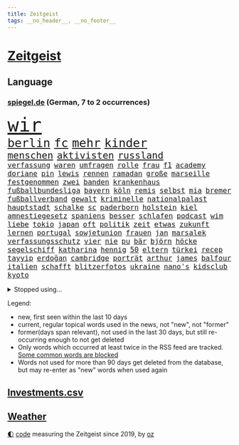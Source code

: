 ```yaml
---
title: Zeitgeist
tags: __no_header__, __no_footer__
---
```


# [Zeitgeist](https://oliz.io/zeitgeist/)

## Language

<h3><a href="https://www.spiegel.de" target="_blank">spiegel.de</a> (German, 7 to 2 occurrences)</h3>
<p style="font-family:monospace">
<span style="font-size:32pt"><a href="news_links.html#wir" class="current">wir</a></span>
<br>
<span style="font-size:20pt"><a href="news_links.html#berlin" class="current">berlin</a></span>
<span style="font-size:20pt"><a href="news_links.html#fc" class="current">fc</a></span>
<span style="font-size:20pt"><a href="news_links.html#mehr" class="current">mehr</a></span>
<span style="font-size:20pt"><a href="news_links.html#kinder" class="current">kinder</a></span>
<br>
<span style="font-size:16pt"><a href="news_links.html#menschen" class="current">menschen</a></span>
<span style="font-size:16pt"><a href="news_links.html#aktivisten" class="current">aktivisten</a></span>
<span style="font-size:16pt"><a href="news_links.html#russland" class="current">russland</a></span>
<br>
<span style="font-size:12pt"><a href="news_links.html#verfassung" class="current">verfassung</a></span>
<span style="font-size:12pt"><a href="news_links.html#waren" class="current">waren</a></span>
<span style="font-size:12pt"><a href="news_links.html#umfragen" class="current">umfragen</a></span>
<span style="font-size:12pt"><a href="news_links.html#rolle" class="current">rolle</a></span>
<span style="font-size:12pt"><a href="news_links.html#frau" class="current">frau</a></span>
<span style="font-size:12pt"><a href="news_links.html#f1" class="new">f1</a></span>
<span style="font-size:12pt"><a href="news_links.html#academy" class="current">academy</a></span>
<span style="font-size:12pt"><a href="news_links.html#doriane" class="new">doriane</a></span>
<span style="font-size:12pt"><a href="news_links.html#pin" class="new">pin</a></span>
<span style="font-size:12pt"><a href="news_links.html#lewis" class="current">lewis</a></span>
<span style="font-size:12pt"><a href="news_links.html#rennen" class="current">rennen</a></span>
<span style="font-size:12pt"><a href="news_links.html#ramadan" class="current">ramadan</a></span>
<span style="font-size:12pt"><a href="news_links.html#große" class="current">große</a></span>
<span style="font-size:12pt"><a href="news_links.html#marseille" class="current">marseille</a></span>
<span style="font-size:12pt"><a href="news_links.html#festgenommen" class="current">festgenommen</a></span>
<span style="font-size:12pt"><a href="news_links.html#zwei" class="current">zwei</a></span>
<span style="font-size:12pt"><a href="news_links.html#banden" class="current">banden</a></span>
<span style="font-size:12pt"><a href="news_links.html#krankenhaus" class="current">krankenhaus</a></span>
<span style="font-size:12pt"><a href="news_links.html#fußballbundesliga" class="current">fußballbundesliga</a></span>
<span style="font-size:12pt"><a href="news_links.html#bayern" class="current">bayern</a></span>
<span style="font-size:12pt"><a href="news_links.html#köln" class="current">köln</a></span>
<span style="font-size:12pt"><a href="news_links.html#remis" class="current">remis</a></span>
<span style="font-size:12pt"><a href="news_links.html#selbst" class="current">selbst</a></span>
<span style="font-size:12pt"><a href="news_links.html#mia" class="new">mia</a></span>
<span style="font-size:12pt"><a href="news_links.html#bremer" class="current">bremer</a></span>
<span style="font-size:12pt"><a href="news_links.html#fußballverband" class="current">fußballverband</a></span>
<span style="font-size:12pt"><a href="news_links.html#gewalt" class="current">gewalt</a></span>
<span style="font-size:12pt"><a href="news_links.html#kriminelle" class="current">kriminelle</a></span>
<span style="font-size:12pt"><a href="news_links.html#nationalpalast" class="new">nationalpalast</a></span>
<span style="font-size:12pt"><a href="news_links.html#hauptstadt" class="current">hauptstadt</a></span>
<span style="font-size:12pt"><a href="news_links.html#schalke" class="current">schalke</a></span>
<span style="font-size:12pt"><a href="news_links.html#sc" class="current">sc</a></span>
<span style="font-size:12pt"><a href="news_links.html#paderborn" class="current">paderborn</a></span>
<span style="font-size:12pt"><a href="news_links.html#holstein" class="current">holstein</a></span>
<span style="font-size:12pt"><a href="news_links.html#kiel" class="current">kiel</a></span>
<span style="font-size:12pt"><a href="news_links.html#amnestiegesetz" class="new">amnestiegesetz</a></span>
<span style="font-size:12pt"><a href="news_links.html#spaniens" class="current">spaniens</a></span>
<span style="font-size:12pt"><a href="news_links.html#besser" class="current">besser</a></span>
<span style="font-size:12pt"><a href="news_links.html#schlafen" class="current">schlafen</a></span>
<span style="font-size:12pt"><a href="news_links.html#podcast" class="current">podcast</a></span>
<span style="font-size:12pt"><a href="news_links.html#wim" class="new">wim</a></span>
<span style="font-size:12pt"><a href="news_links.html#liebe" class="current">liebe</a></span>
<span style="font-size:12pt"><a href="news_links.html#tokio" class="current">tokio</a></span>
<span style="font-size:12pt"><a href="news_links.html#japan" class="current">japan</a></span>
<span style="font-size:12pt"><a href="news_links.html#oft" class="current">oft</a></span>
<span style="font-size:12pt"><a href="news_links.html#politik" class="current">politik</a></span>
<span style="font-size:12pt"><a href="news_links.html#zeit" class="current">zeit</a></span>
<span style="font-size:12pt"><a href="news_links.html#etwas" class="current">etwas</a></span>
<span style="font-size:12pt"><a href="news_links.html#zukunft" class="current">zukunft</a></span>
<span style="font-size:12pt"><a href="news_links.html#lernen" class="current">lernen</a></span>
<span style="font-size:12pt"><a href="news_links.html#portugal" class="current">portugal</a></span>
<span style="font-size:12pt"><a href="news_links.html#sowjetunion" class="current">sowjetunion</a></span>
<span style="font-size:12pt"><a href="news_links.html#frauen" class="current">frauen</a></span>
<span style="font-size:12pt"><a href="news_links.html#jan" class="current">jan</a></span>
<span style="font-size:12pt"><a href="news_links.html#marsalek" class="new">marsalek</a></span>
<span style="font-size:12pt"><a href="news_links.html#verfassungsschutz" class="current">verfassungsschutz</a></span>
<span style="font-size:12pt"><a href="news_links.html#vier" class="current">vier</a></span>
<span style="font-size:12pt"><a href="news_links.html#nie" class="current">nie</a></span>
<span style="font-size:12pt"><a href="news_links.html#pu" class="new">pu</a></span>
<span style="font-size:12pt"><a href="news_links.html#bär" class="current">bär</a></span>
<span style="font-size:12pt"><a href="news_links.html#björn" class="current">björn</a></span>
<span style="font-size:12pt"><a href="news_links.html#höcke" class="current">höcke</a></span>
<span style="font-size:12pt"><a href="news_links.html#segelschiff" class="new">segelschiff</a></span>
<span style="font-size:12pt"><a href="news_links.html#katharina" class="current">katharina</a></span>
<span style="font-size:12pt"><a href="news_links.html#hennig" class="current">hennig</a></span>
<span style="font-size:12pt"><a href="news_links.html#50" class="current">50</a></span>
<span style="font-size:12pt"><a href="news_links.html#eltern" class="current">eltern</a></span>
<span style="font-size:12pt"><a href="news_links.html#türkei" class="current">türkei</a></span>
<span style="font-size:12pt"><a href="news_links.html#recep" class="current">recep</a></span>
<span style="font-size:12pt"><a href="news_links.html#tayyip" class="current">tayyip</a></span>
<span style="font-size:12pt"><a href="news_links.html#erdoğan" class="current">erdoğan</a></span>
<span style="font-size:12pt"><a href="news_links.html#cambridge" class="new">cambridge</a></span>
<span style="font-size:12pt"><a href="news_links.html#porträt" class="new">porträt</a></span>
<span style="font-size:12pt"><a href="news_links.html#arthur" class="current">arthur</a></span>
<span style="font-size:12pt"><a href="news_links.html#james" class="current">james</a></span>
<span style="font-size:12pt"><a href="news_links.html#balfour" class="new">balfour</a></span>
<span style="font-size:12pt"><a href="news_links.html#italien" class="current">italien</a></span>
<span style="font-size:12pt"><a href="news_links.html#schafft" class="current">schafft</a></span>
<span style="font-size:12pt"><a href="news_links.html#blitzerfotos" class="new">blitzerfotos</a></span>
<span style="font-size:12pt"><a href="news_links.html#ukraine" class="current">ukraine</a></span>
<span style="font-size:12pt"><a href="news_links.html#nano's" class="new">nano's</a></span>
<span style="font-size:12pt"><a href="news_links.html#kidsclub" class="new">kidsclub</a></span>
<span style="font-size:12pt"><a href="news_links.html#kyoto" class="current">kyoto</a></span>
</p>
<details>
<summary>Stopped using...</summary>
<p class="former" style="font-size:12pt">
kämpfte(1235) mittelmeer(1235) sieger(1235) mailand(1234) anderes(1233) becker(1233) brief(1233) manchen(1233) privaten(1233) wartet(1233) alpen(1232) kabinett(1232) korruption(1232) kraft(1232) weitergeht(1232) wettbewerb(1232) äußerungen(1232) digitalisierung(1231) italiens(1231) klimaneutral(1231) landtag(1231) legendären(1231) präsentieren(1231) präsentiert(1231) untersuchungen(1231) draußen(1230) grad(1230) konzerne(1230) leichter(1230) verlängern(1230) diskutieren(1229) einzelne(1229) oberbürgermeister(1229) schwerer(1229) unbekannten(1229) bemüht(1228) ermitteln(1228) esken(1228) innenministerium(1228) linie(1228) saskia(1228) schlimm(1228) stich(1228) berichterstattung(1227) eingesetzt(1227) trat(1227) verlängerung(1227) dänemark(1226) halben(1226) kommission(1226) opfern(1226) queen(1226) rainer(1226) ausnahmen(1225) betrug(1225) cdupolitiker(1225) echte(1225) härter(1225) höchsten(1225) klein(1225) ärzte(1225) bestimmt(1224) betreiber(1224) hans(1224) meinem(1224) wales(1224) erlitt(1223) irak(1223) smith(1223) umsatz(1223) außen(1222) bekamen(1222) diesel(1222) endspiel(1222) erneuten(1222) mediziner(1222) schlechte(1222) tausenden(1222) übernahme(1221) bundesstaat(1219) islamischen(1219) 23(1216) debakel(1216) tut(1216) aktivistin(1215) nachgewiesen(1213) schwierige(1213) juristisch(1212) licht(1212) toter(1212) vorgaben(1212) führenden(1211) müsste(1211) ökonomen(1211) königin(1209) heftigen(1207) sendung(1207) spitzenreiter(1207) anzeichen(1206) zurückgegangen(1205) fußballwm(1204) einschätzung(1203) stress(1203) whatsapp(1201) bundesverfassungsgericht(1196) journalist(1196) benötigen(1192) unterdessen(1190) vorläufig(1185) überfordert(1181) einblicke(1180) maschinen(1162) ausweg(1159) 95(1122) diagnose(1115) durchbruch(1001) tennisstar(1001) zentralbank(977) lebensmitteln(971) entlastung(924) 20000(918) jahrzehnt(912) günstiges(910) hoffenheim(904) zeitungsbericht(897) großbank(875) schulden(869) abtreibung(866) 15000(863) eingeführt(860) umsetzung(841) betrüger(838) euländer(833) otto(814) diskussionen(808) beschossen(807) erwiesen(806) lehrerinnen(805) bat(786) fördern(784) heikel(783) desto(769) geschenk(755) einheit(749) gezwungen(749) positiven(738) verwaltung(732) lücken(716) austausch(710) ausweiten(707) eindrücke(705) ungewiss(703) gefangenschaft(702) links(695) prominenter(694) erlauben(681) export(661) dahin(660) stockholm(631) budapest(630) veröffentlichen(619) 86(615) brasilianischen(610) finde(610) bekämpft(604) zuwanderung(602) trans(595) toilette(580) dach(579) nachhaltigkeit(565) traten(564) disney(563) aufmerksam(562) auszusetzen(557) strenge(557) bach(556) einladung(555) beseitigt(552) herunter(551) träumt(546) lebenslange(545) fische(544) missverständnis(542) kontroverse(528) kriminalität(527) aufholjagd(524) tarifstreit(516) achtelfinale(514) krawalle(511) bröckelt(505) grenzgebiet(504) haustier(504) härtesten(500) abgestimmt(499) aktivist(498) verzeichnen(496) deuten(495) ernennt(485) autohersteller(483) künstlicher(482) verehrt(478) fängt(474) misstrauen(474) credit(467) suisse(467) bedienen(466) gesprengt(466) human(465) stimmten(459) geheim(455) überlebende(454) 14jähriger(449) strafanzeige(442) getränke(438) trauern(436) größeren(433) reformieren(429) eva(424) kulturkampf(424) aggressiv(421) aufgelöst(421) vergab(419) zehnte(419) veränderte(418) beliebter(417) nhl(413) bruchteil(412) ignorieren(410) dieb(407) kommender(400) bildungsministerium(397) oldtimer(397) plätzen(396) menschlichen(394) ausgerufen(386) freiwillige(384) vermeintlicher(384) läufer(381) lauf(379) bundesweiten(376) panik(374) anzeigen(373) green(372) umdenken(372) 150000(370) alonso(368) brauche(368) vermeintliche(368) nordirland(367) befreiungsschlag(364) menschliche(363) aufträge(360) lieferte(360) arbeitskampf(357) müttern(357) radfahrer(356) stürme(356) ankommen(352) austritt(349) überforderung(349) dominieren(343) südwesten(342) unterzeichnet(342) wagenknechts(342) rebellion(341) regulierung(341) ungeklärt(341) wirtschaftsleistung(340) verschwörungsmythen(339) mutterkonzern(338) tatwaffe(336) gegenwind(333) kartellamt(328) kollidiert(328) wiedergewählt(328) geknackt(327) ubs(325) angerichtet(324) arbeitskräfte(324) defekt(323) lobte(323) gekürt(321) 13jährige(320) boomt(320) deutliches(320) rohstoff(320) verschiedener(320) fluggesellschaften(319) rahmen(318) übergriff(317) involviert(315) amtsinhaber(312) schottischen(308) fraktionen(307) mainzer(307) fühle(305) victor(304) existiert(301) usamerikanische(301) exkanzler(300) kern(300) ikone(298) gedenkt(297) yoga(297) funk(291) schief(288) billig(287) radikalisierung(287) waldbränden(287) regierungen(286) lüneburg(284) strompreise(284) florenz(282) motto(281) übergibt(281) gegenschlag(280) regisseurin(280) anschlägen(279) auswirken(279) drang(279) hamburgs(279) rechtskräftig(278) till(276) zeitungen(276) erregt(275) infolge(275) inhaftierte(274) partien(270) watch(270) blicke(269) füßen(268) rocky(268) mahnen(266) dietmar(265) open(264) kronprinz(260) pfleger(260) soldatinnen(259) herkunft(256) 29jährige(255) model(254) zahlungen(254) abenteuer(252) aufgetreten(252) potenziell(252) tropfen(250) rechtsextremer(248) lieb(247) stellvertretende(247) bundesarbeitsgericht(246) gündoğan(246) i̇lkay(246) liter(245) tatverdächtig(245) trauma(245) verriet(243) versammlung(243) weltberühmt(242) einbringen(241) hergestellt(241) telefon(241) abends(239) fällig(239) geheimen(238) greta(238) jemanden(238) oberfläche(238) thunberg(238) bartsch(236) eindringen(236) gentechnik(236) auflösung(230) queere(230) erderwärmung(228) abu(226) lichtblick(226) popstars(226) entfacht(224) selbstbewusst(223) luka(222) m(222) saßen(222) postbank(221) vorort(221) aufräumen(219) brandmauer(218) kippe(217) übereinstimmenden(217) militärisch(215) streichung(215) unzufriedenheit(215) winzige(215) lagen(214) varianten(214) aushalten(213) kooperiert(213) bemerkenswert(211) syndrom(211) dhabi(210) geleistet(209) himmelskörper(209) juristin(208) manuela(208) schwesig(208) unsicherheit(208) emden(207) kriegsende(206) realistisch(206) angabe(205) mittelalter(205) wahlkommission(204) rätselt(202) signale(202) britney(201) einbürgerung(201) spears(201) grundlegend(200) gruppenphase(200) tunnel(200) seltener(198) winde(198) entstand(197) lai(197) frachtschiffe(194) künstlerinnen(193) reicher(193) kranke(192) patientin(192) verschlechtert(192) verglichen(191) kohleausstieg(189) hartes(187) xabi(187) überwacht(187) geladen(186) judenhass(186) milizen(186) organisierten(185) zinserhöhungen(185) hebel(184) kleinstadt(184) posts(184) express(183) rechtspopulist(183) angegeben(182) böen(182) initiatoren(181) welten(180) hisbollah(179) bein(177) schwachen(177) rekonstruktion(175) spanischer(175) unten(175) arena(174) löscht(174) zeitschrift(174) zerstreuen(174) goldenen(172) hühner(172) 24jährige(171) 43jähriger(171) fame(171) jugendorganisation(170) schlugen(170) einzelhandel(169) harmlos(169) indiz(169) populäre(169) sozialstaats(169) usbotschaft(169) videoapp(167) dreijährige(166) antisemitischen(165) errungen(165) evergrande(164) bekanntwerden(163) vettel(163) bombenanschlag(162) gelesen(162) süddeutsche(162) verheerende(161) gegenschlägen(160) nszeit(159) sicherheitslage(159) reformiert(157) höhle(156) anläuft(155) explodieren(155) update(155) 76(154) belästigt(154) harsche(154) arbeitslosenquote(153) drohnenschwärmen(153) stach(153) verschleiern(153) bischof(152) kurdische(152) ohio(152) veranlasst(152) verbracht(152) dončić(151) geradezu(151) dallas(150) holocaustüberlebende(150) nützlich(150) verliebt(150) ausbruch(149) charlie(149) letztere(149) mehren(149) unschuldig(149) proben(148) heimspiel(147) mützenich(147) nagel(147) ostukraine(147) rolf(147) vollstreckt(147) übernahm(147) entziehen(146) bay(145) gesundheitssystem(145) toxisch(145) tübingen(145) palästina(144) leaks(143) pinto(143) rui(143) harren(141) milieu(141) nationalsozialisten(141) unbewohnbar(141) asteroiden(140) extinction(140) kubicki(140) produktionsfirma(140) raumstation(140) schwäbischen(140) bullys(139) bundesinnenministerium(139) lauterbachs(139) pflegte(139) xl(139) eugelder(138) gelitten(138) 90jährige(136) abzugeben(136) gestiegene(136) management(136) smarte(134) tsg(134) ausrutscher(133) garage(133) banknoten(132) radikaler(132) stärkste(132) oskar(131) protestierenden(131) usrepräsentantenhaus(131) schuster(130) übergangen(130) dienstälteste(129) feiertage(129) pushbacks(129) 22jährige(128) schweiger(128) til(128) rennstall(127) verärgern(127) betrugsprozess(126) berechtigt(125) butler(125) verordnet(125) versuchtem(125) wagenknechtpartei(125) bas(124) bärbel(124) gitarre(124) narzissten(124) offline(124) vorindustriellen(124) mochte(123) monarchie(122) unterscheidet(122) belit(121) eueinigung(121) hoffnungszeichen(121) huber(121) lasst(121) onay(121) vage(120) überwältigt(120) angegangen(119) hamasgeiseln(119) köstliche(119) schuf(119) türmen(119) bekennen(118) süddeutschen(118) wachsende(117) aufgebot(115) plattenfirma(115) schlussphase(115) bekomme(113) konkurrieren(113) mobilisiert(112) tatortvote(112) währungsfonds(112) auswirkung(111) neuntklässler(111) flächenbrand(110) holger(110) parlamentarier(110) rune(110) sympathien(110) nouripour(109) omid(109) universitäten(109) vorläufige(109) direkte(108) krisenstimmung(108) einseitige(107) kap(106) strikte(106) elektro(104) lufthansatochter(104) verdreifacht(104) abzuschaffen(103) andrzej(103) bakterium(103) duda(103) jüdinnen(103) menschenrechte(103) rockband(103) stattgefunden(103) zusätzliches(103) führungskräften(102) generalstaatsanwaltschaft(102) ungeschoren(102) apparat(101) informierte(101) usschauspieler(101) fdpvize(100) hamasgeisel(100) proiranische(100) redaktion(100) anreize(99) chefetagen(99) einheitliche(99) finanzministerium(99) hamasterrorangriff(99) verwechslung(99) aussetzen(98) bagdad(98) bewertung(98) titeln(98) arbeitnehmern(97) cas(97) gehasst(97) härtetest(97) markige(97) rückte(97) sportgerichtshof(97) veränderung(97) abfall(96) ausländer(96) erwünscht(96) netzbetreiber(96) topspieler(96) vergebens(95) eigenem(94) twenty4tim(94) 700000(93) ablösung(93) verkleidet(93) aktionäre(92) erich(92) plünderungen(92) staatsoberhaupt(92) 16jährigen(91) afdnachwuchs(91) bombardiert(91) dienstleister(91) geräten(91) group(91) investments(91) mandanten(91) rechtsextremistisch(91) sportschau(91) verständigen(91) gewaltsam(90) itzehoe(90) jegliche(90) programmierer(90) steckten(90) trockene(90) weitergabe(90) wett(90) 2012(89) auskunft(89) bären(89) fünfmal(89) geschenkt(89) gibt’s(89) gießen(89) kopie(89) signalisiert(89) todesschützen(89) weihnachtsgeschäft(89) airports(88) dividende(88) nationalmannschaftskapitän(88) satellitendaten(88) scharfmacher(88) schenken(88) selbstverteidigung(88) thailändische(88) tvexperten(88) unikliniken(88) gebärmutterhalskrebs(87) hut(87) liberia(87) rahmenbedingungen(87) geliebt(86) gestritten(86) ukrainerinnen(86) blankenese(85) eishockey(85) eishockeyspieler(85) gallen(85) kliniken(85) musikpreis(85) ringt(85) slalom(85) spdfraktionschef(85) telefoniert(85) verwaltungsgericht(85) aufzuarbeiten(84) ausgesperrt(84) fußballnationalspieler(84) hamastunnel(84) ilona(84) kinofilm(84) mavericks(84) philosophin(84) sicherheitspersonal(84) toleranz(84) verstaatlichung(84) afdverbot(83) eiskalten(83) nördlichen(83) signagruppe(83) states(83) waldsee(83) bundeskartellamt(82) feuerte(82) klugen(82) messegelände(82) spezialkliniken(82) unattraktiver(82) warnsignal(82) überschaubar(82) brisante(81) einsetzenden(81) gedrängt(81) haftstrafen(81) klimafreundlicher(81) nesseltiere(81) projekten(81) quallen(81) reichweite(81) zuschauen(81) bezahlung(80) finanznöten(80) haushaltsurteil(80) längeren(80) belfast(79) dr(79) kassieren(79) armin(78) begrenzung(78) cyberangriff(78) etat(78) förderte(78) krankenhausreform(78) riesen(78) seipel(78) spoiler(78) tormaschine(78) 18jährige(77) atomrakete(77) brutalität(77) galeria(77) gebilligt(77) karstadt(77) todolisten(77) trainerwechsel(77) virtuellen(77) anschauen(76) bundesverfassungsgerichts(76) bushido(76) dreijähriger(76) genehmigung(76) gentherapie(76) grimmeinstitut(76) grimmepreis(76) kontra(76) spdchefin(76) unohilfswerk(76) überwiesen(76) dänemarks(75) erschrecken(75) klimaschutzmaßnahmen(75) reformpaket(75) schadenfreude(75) schlafende(75) vernunft(75) 30jährige(74) bahnverkehr(74) dogg(74) kaufhof(74) mileis(74) schlief(74) snoop(74) sorry(74) verhandlungsführer(74) verstärker(74) kahlschlag(73) leise(73) mecklenburgvorpommerns(73) miele(73) versteigern(73) zusagen(73) dire(72) knopfler(72) straits(72) erkrankungen(71) forderten(71) galaxy(71) rights(71) stuttgarter(71) chiles(70) einkaufswagen(70) finanz(70) instrumente(70) kuchen(70) lernt(70) senegal(70) betracht(69) dynamik(69) krankenpfleger(69) kulturinstitutionen(69) sparsam(69) vereidigt(69) angefochten(68) bahnchef(68) chefsessel(68) hundeattacken(68) spielplan(68) cybertrucks(67) koffer(67) schönberger(67) zunehmen(67) 93(66) afdabgeordneten(66) aktienkurs(66) büste(66) historischer(66) lockerungen(66) superkraft(66) sängerinnen(66) zielen(66) heinz(65) intimleben(65) ankläger(64) berüchtigt(64) cherson(64) guru(64) heimischen(64) reedereien(64) termine(64) umstrittenes(64) weiblich(64) 70jährige(63) drohschreiben(63) eingefrorenem(63) entzogen(63) flagge(63) klavier(63) staatssekretär(63) antrieb(62) ausstände(62) dauerkrise(62) gigantisch(62) 225(61) comingout(61) erträge(61) fluglotsen(61) verwandeln(61) kaili(60) kerzen(60) kälte(60) landsberg(60) signaholding(60) usstreitkräfte(60) walerij(60) 44jährige(59) aktiviert(59) anknüpfen(59) australian(59) besitzen(59) bundestagsvizepräsidentin(59) diesjährige(59) ehefrauen(59) gratulieren(59) hollywoodstern(59) legendär(59) profitierte(59) walk(59) gymnasien(58) is(58) notenbankchef(58) omas(58) reparatur(58) umständen(58) vierter(58) anzutreten(57) blockbuster(57) bryan(57) zaragoza(57) aussähe(56) donnerstagmorgen(56) eugh(56) indisches(56) kleidervorschriften(56) pisaergebnisse(56) schwerste(56) sekeinsatz(56) socialmediapost(56) weißer(56) investors(55) löchern(55) masterplan(55) schwarzgrün(55) schwert(55) vorhat(55) übernommen(55) diversen(54) druckwelle(54) hilfreich(54) stehende(54) treuhandverwaltung(54) wirtschaftsbeziehungen(54) angezweifelt(53) halbherzig(53) huthiangriffe(53) story(53) wahlversprechen(53) entzündet(52) keineswegs(52) kigesetz(52) löschen(52) mittag(52) niklas(52) talenten(52) therapien(52) tiefsten(52) zurückgewiesen(52) eiskunstlauf(51) hektar(51) wiederhergestellt(51) bayernstar(50) best(50) geschrumpft(50) postete(50) vorderen(50) bisheriger(49) erfahrene(49) luxemburg(49) spielunterbrechung(49) tiktokvideo(49) zentralbankchefin(49) abebben(48) außerparlamentarischen(48) beliebteste(48) biontech(48) carl(48) leiten(48) länderkammer(48) raketenstarts(48) 22jähriger(47) basketballlegende(47) geschädigten(47) jemenitischen(47) pornografie(47) begegnen(46) behandlung(46) berufungsgericht(46) bundesgericht(46) unbemannte(46) wright(46) absatz(45) doktorarbeit(45) feiere(45) indische(45) russlandsanktionen(45) verklagte(45) abschiebepläne(44) schieben(44) verleger(44) alfons(43) einschätzen(43) einstellungen(43) exweltmeister(43) hugo(43) schuhbeck(43) sparpolitik(43) umweltbundesamt(43) zander(43) cards(42) dessert(42) mitmischen(42) offizieller(42) spacey(42) vorteile(42) angepasst(41) kartoffeln(41) australischer(40) einkaufszentren(40) erkranken(40) topfavorit(40) blackbox(39) geschmiert(39) geweckt(39) handballem(39) hob(39) ifw(39) kaufhauskette(39) oregon(39) sonde(39) triumphieren(39) versammeln(39) beschädigten(38) bevorzugen(38) cdu/csu(38) klinikaufenthalt(38) kündigten(38) spdmann(38) vorsorglich(38) wegfall(38) hänge(37) regalen(37) verwendung(37) landesteilen(36) motivierten(36) regierungsarbeit(36) veganes(36) autoritär(35) dave(35) eigentum(35) fluch(35) fußballlegende(35) homo(35) müllwagen(35) spiegelnewsletter(35) wahlbetrugs(35) barack(34) mousse(34) phoenix(34) suns(34) bescheinigt(33) biathlonteam(33) guthaben(33) interviewt(33) kabul(33) kiewer(33) lippen(33) populärste(33) sbu(33) täters(33) zeitzeugen(33) zurückzukehren(33) anerkannt(32) arbeitsministerium(32) darknet(32) orden(32) scheuer(32) schießstand(32) skifahrer(32) untertauchen(32) wunderkind(32) boykottiert(31) fußballtransfers(31) gelassenheit(31) namibia(31) schultz(31) verflucht(31) y(31) audi(30) emanuele(30) prozessbeginn(30) typs(30) unopalästinenserhilfswerks(30) verfassungsfeinde(30) wiederanpfiff(30) anhörung(29) anleitung(29) canon(29) einladen(29) erezept(29) familienrecht(29) kigenerierten(29) massenmörder(29) redakteure(29) single(29) sony(29) tauschten(29) triumphierten(29) trumpprozess(29) bianca(28) giftigsten(28) verbotsverfahren(28) wayne(28) bevorstehenden(27) ereignissen(27) fähranleger(27) geheimdienstes(27) schlüttsiel(27) suspendierte(27) asienmeisterschaft(26) cnn(26) infront(26) steuert(26) wmtiteln(26) 26jähriger(25) einblicken(25) eingeführte(25) expertinnen(25) fischerei(25) piloten(25) riskiert(25) ritual(25) rücknahme(25) igh(24) profitierten(24) regionalregierung(24) western(24) auszahlung(23) discover(23) hero(23) huthistellungen(23) komplikationen(23) lotte(23) gegründete(22) insolvenzverwalter(22) mafiaboss(22) passage(22) terrortruppe(22) cockpit(21) gebüsch(21) geheimtreffen(21) gekracht(21) geringerem(21) medizinisches(21) angehen(20) batic(20) bauernprotesten(20) befeuern(20) conrad(20) einfrieren(20) erläuterte(20) geldes(20) geniale(20) klimakleber(20) leitmayr(20) populärer(20) weltpolitik(20) 2050(19) chemiebranche(19) diabetes(19) drogenherstellung(19) dschungelcamp(19) epische(19) fassbinder(19) iwf(19) knarf(19) sellner(19) tricksen(19) völkischen(19) kompliment(18) lehrkräften(18) mr(18) strike(17) trauschein(17) vwkonzern(17) zerstörter(17) abschiebehaft(16) bedeckt(16) besetztes(16) bestückt(16) eisiger(16) informanten(16) schafen(16) umweg(16) wehrhafte(16) 750(15) abgeführt(15) doppelgängerin(15) familienmitglieder(15) funktion(15) ingolstadt(15) karibische(15) russisch(15) afdmitarbeiter(14) ausgezahlt(14) bezog(14) cdumitglied(14) gertrud(14) moreno+1(14) parkgebühren(14) preissteigerungen(14) scheu(14) shahak(14) untreue(14) vierbeiner(14) erbeuten(13) konkretes(13) politischem(13) prallte(13) verabschiedete(13) wortführer(13) würdigten(13) afdkandidaten(12) angebunden(12) kernkraftwerk(12) ohrringe(12) pausiert(12) personelle(12) saarländische(12) verfassungsgerichtshof(12) furchtbaren(11) kenianische(11) klappen(11) kramer(11) kriegsgegnern(11) lieferanten(11)
</p>
</details>
<p>Legend:
<ul>
<li><span class="new">new</span>, first seen within the last 10 days</li>
<li><span class="current">current</span>, regular topical words used in the news, not "new", not "former"</li>
<li><span class="former">former(days span relevant)</span>, not used in the last 30 days, but still re-occurring enough to not get deleted</li>
<li>Only words which occurred at least twice in the RSS feed are tracked. <a href="language/filters.py">Some common words are blocked</a></li>
<li>Words not used for more than 90 days get deleted from the database, but may re-enter as "new" words when used again</li>
</ul>
</p>

## [Investments](investments.html)[.csv](investments.csv)

## [Weather](weather.html)

<footer>
<a href="javascript:toggleTheme()" class="nav">🌓</a>
<a href="https://github.com/ooz/zeitgeist">code</a> measuring the Zeitgeist since 2019, by <a href="https://oliz.io">oz</a>
</footer>
